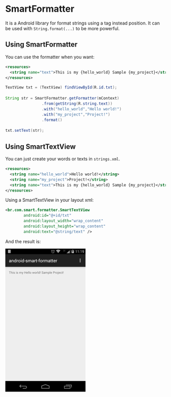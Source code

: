 # SmartFormatter

It is a Android library for format strings using a tag instead position. It can be used with `String.format(...)` to be more powerful.

## Using SmartFormatter

You can use the formatter when you want:

```xml
<resources>
  <string name="text">This is my {hello_world} Sample {my_project}</string>
</resources>
```

```java
TextView txt = (TextView) findViewById(R.id.txt);

String str = SmartFormatter.getFormatter(mContext)
                .from(getString(R.string.text))
                .with("hello_world","Hello world!")
                .with("my_project","Project!")
                .format()

txt.setText(str);
```

## Using SmartTextView

You can just create your words or texts in `strings.xml`.

```xml
<resources>
  <string name="hello_world">Hello world!</string>
  <string name="my_project">Project!</string>
  <string name="text">This is my {hello_world} Sample {my_project}</string>
</resources>
```

Using a SmartTextView in your layout xml:

```xml
<br.com.smart.formatter.SmartTextView
        android:id="@+id/txt"
        android:layout_width="wrap_content"
        android:layout_height="wrap_content"
        android:text="@string/text" />
```

And the result is:

![Screenshots](https://raw.githubusercontent.com/alexandreant/SmartFormatter/master/readme-assets/screenshot.png)
